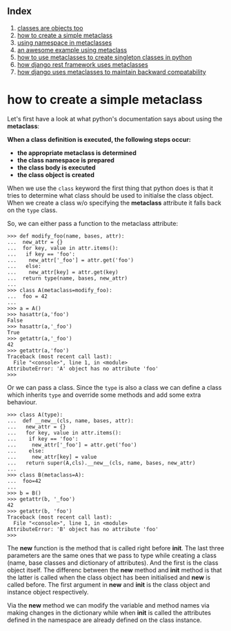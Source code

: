 ## Index
1. [classes are objects too](https://github.com/vimarshc/metaclass-talk/edit/master/I/README.md) 
2. [how to create a simple metaclass](https://github.com/vimarshc/metaclass-talk/edit/master/II/README.md) 
3. [using namespace in metaclasses](https://github.com/vimarshc/metaclass-talk/edit/master/III/README.md) 
4. [an awesome example using metaclass](https://github.com/vimarshc/metaclass-talk/edit/master/IV/README.md) 
5. [how to use metaclasses to create singleton classes in python](https://github.com/vimarshc/metaclass-talk/edit/master/V/README.md) 
6. [how django rest framework uses metaclasses](https://github.com/vimarshc/metaclass-talk/edit/master/VI/README.md) 
7. [how django uses metaclasses to maintain backward compatability](https://github.com/vimarshc/metaclass-talk/edit/master/VII/README.md) 

# how to create a simple metaclass

Let's first have a look at what python's documentation says about using the __metaclass__:


**When a class definition is executed, the following steps occur:**
 * **the appropriate metaclass is determined**
 * **the class namespace is prepared**
 * **the class body is executed**
 * **the class object is created**

When we use the `class` keyword the first thing that python does is that it tries to determine what class should be used to initialse the class object. When we create a class w/o specifying the __metaclass__ attribute it falls back on the `type` class. 

So, we can either pass a function to the metaclass attribute: 
```
>>> def modify_foo(name, bases, attr):
...  new_attr = {}
...  for key, value in attr.items():
...   if key == 'foo':
...    new_attr['_foo'] = attr.get('foo')
...   else:
...    new_attr[key] = attr.get(key)
...  return type(name, bases, new_attr)
... 
>>> class A(metaclass=modify_foo):
...  foo = 42
... 
>>> a = A()
>>> hasattr(a,'foo')
False
>>> hasattr(a,'_foo')
True
>>> getattr(a,'_foo')
42
>>> getattr(a,'foo')
Traceback (most recent call last):
  File "<console>", line 1, in <module>
AttributeError: 'A' object has no attribute 'foo'
>>> 
```


Or we can pass a class. Since the `type` is also a class we can define a class which inherits `type` and override some methods and add some extra behaviour. 

```
>>> class A(type):
...  def __new__(cls, name, bases, attr):
...   new_attr = {}
...   for key, value in attr.items():
...    if key == 'foo':
...     new_attr['_foo'] = attr.get('foo')
...    else:
...     new_attr[key] = value
...   return super(A,cls).__new__(cls, name, bases, new_attr)
... 
>>> class B(metaclass=A):
...  foo=42
... 
>>> b = B()
>>> getattr(b, '_foo')
42
>>> getattr(b, 'foo')
Traceback (most recent call last):
  File "<console>", line 1, in <module>
AttributeError: 'B' object has no attribute 'foo'
>>> 
```

The __new__ function is the method that is called right before __init__. The last three parameters are the same ones that we pass to type while creating a class (name, base classes and dictionary of attributes). And the first is the class object itself. The differenc between the __new__ method and __init__ method is that the latter is called when the class object has been initialised and __new__ is called before. The first argument in __new__ and __init__ is the class object and instance object respectively. 

Via the __new__ method we can modify the variable and method names via making changes in the dictionary while when __init__ is called the attributes defined in the namespace are already defined on the class instance. 
